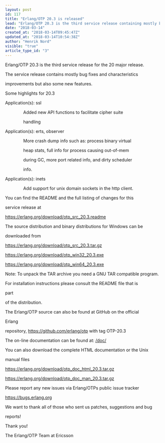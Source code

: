 ```yaml
---
layout: post
id: 117
title: "Erlang/OTP 20.3 is released"
lead: "Erlang/OTP 20.3 is the third service release containing mostly bug fixes and characteristics improvements but also a few features."
date: "2018-03-14"
created_at: "2018-03-14T09:45:47Z"
updated_at: "2018-03-14T10:54:38Z"
author: "Henrik Nord"
visible: "true"
article_type_id: "3"
---
```


Erlang/OTP 20.3 is the third service release for the 20 major release.

The service release contains mostly bug fixes and characteristics

improvements but also some new features.

Some highlights for 20.3

Application(s): ssl

               Added new API functions to facilitate cipher suite

               handling

Application(s): erts, observer

               More crash dump info such as: process binary virtual

               heap stats, full info for process causing out-of-mem

               during GC, more port related info, and dirty scheduler

               info.

Application(s): inets

               Add support for unix domain sockets in the http client.

You can find the README and the full listing of changes for this

service release at

<https://erlang.org/download/otp_src_20.3.readme>

The source distribution and binary distributions for Windows can be

downloaded from

<https://erlang.org/download/otp_src_20.3.tar.gz>

<https://erlang.org/download/otp_win32_20.3.exe>

<https://erlang.org/download/otp_win64_20.3.exe>

Note: To unpack the TAR archive you need a GNU TAR compatible program.

For installation instructions please consult the README file that is

part

of the distribution.

The Erlang/OTP source can also be found at GitHub on the official

Erlang

repository, <https://github.com/erlang/otp> with tag OTP-20.3

The on-line documentation can be found at: [/doc/](/doc/)

You can also download the complete HTML documentation or the Unix

manual files

<https://erlang.org/download/otp_doc_html_20.3.tar.gz>

<https://erlang.org/download/otp_doc_man_20.3.tar.gz>

Please report any new issues via Erlang/OTPs public issue tracker

<https://bugs.erlang.org>

We want to thank all of those who sent us patches, suggestions and bug

reports!

Thank you!

The Erlang/OTP Team at Ericsson
